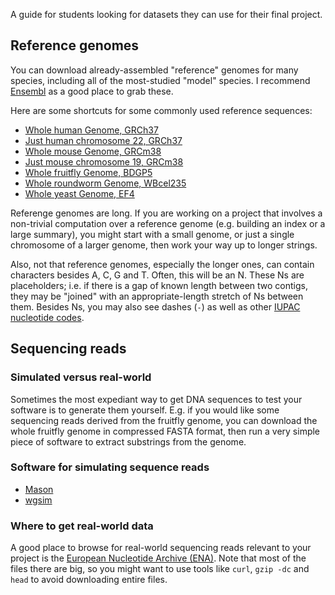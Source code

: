 A guide for students looking for datasets they can use for their final project.

Reference genomes
-----------------

You can download already-assembled "reference" genomes for many species,
including all of the most-studied "model" species.  I recommend [Ensembl]
as a good place to grab these.

[Ensembl]: http://useast.ensembl.org/index.html

Here are some shortcuts for some commonly used reference sequences:

* [Whole human Genome, GRCh37](ftp://ftp.ensembl.org/pub/release-73/fasta/homo_sapiens/dna/Homo_sapiens.GRCh37.73.dna.toplevel.fa.gz)
* [Just human chromosome 22, GRCh37](ftp://ftp.ensembl.org/pub/release-73/fasta/homo_sapiens/dna/Homo_sapiens.GRCh37.73.dna.chromosome.22.fa.gz)
* [Whole mouse Genome, GRCm38](ftp://ftp.ensembl.org/pub/release-73/fasta/mus_musculus/dna/Mus_musculus.GRCm38.73.dna.toplevel.fa.gz)
* [Just mouse chromosome 19, GRCm38](ftp://ftp.ensembl.org/pub/release-73/fasta/mus_musculus/dna/Mus_musculus.GRCm38.73.dna.chromosome.19.fa.gz)
* [Whole fruitfly Genome, BDGP5](ftp://ftp.ensembl.org/pub/release-73/fasta/drosophila_melanogaster/dna/Drosophila_melanogaster.BDGP5.73.dna.toplevel.fa.gz)
* [Whole roundworm Genome, WBcel235](ftp://ftp.ensembl.org/pub/release-73/fasta/caenorhabditis_elegans/dna/Caenorhabditis_elegans.WBcel235.73.dna.toplevel.fa.gz)
* [Whole yeast Genome, EF4](ftp://ftp.ensembl.org/pub/release-73/fasta/saccharomyces_cerevisiae/dna/Saccharomyces_cerevisiae.EF4.73.dna.toplevel.fa.gz)

Referenge genomes are long.
If you are working on a project that involves a non-trivial computation
over a reference genome (e.g. building an index or a large summary), you
might start with a small genome, or just a single chromosome of a larger
genome, then work your way up to longer strings.

Also, not that reference genomes, especially the longer ones, can contain
characters besides A, C, G and T.  Often, this will be an N.  These Ns
are placeholders; i.e. if there is a gap of known length between two
contigs, they may be "joined" with an appropriate-length stretch of Ns
between them.  Besides Ns, you may also see dashes (`-`) as well as other
[IUPAC nucleotide codes](http://www.bioinformatics.org/sms/iupac.html).

Sequencing reads
----------------

### Simulated versus real-world

Sometimes the most expediant way to get DNA sequences to test your software is to
generate them yourself.  E.g. if you would like some sequencing reads derived from
the fruitfly genome, you can download the whole fruitfly genome in compressed FASTA format, then run a very
simple piece of software to extract substrings from the genome.

### Software for simulating sequence reads

* [Mason](http://www.seqan.de/projects/mason/)
* [wgsim](https://github.com/lh3/wgsim)

### Where to get real-world data

A good place to browse for real-world sequencing reads relevant to your project is the
[European Nucleotide Archive (ENA)](http://www.ebi.ac.uk/ena/).  Note that
most of the files there are big, so you might want to use tools like `curl`,
`gzip -dc` and `head` to avoid downloading entire files.
